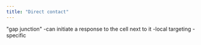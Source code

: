 ```yaml
---
title: "Direct contact"
---
```

&quot;gap junction&quot;
-can initiate a response to the cell next to it
-local targeting
-specific

